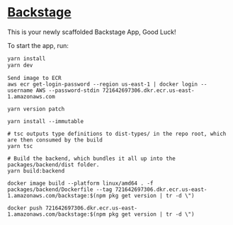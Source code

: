 # [Backstage](https://backstage.io)

This is your newly scaffolded Backstage App, Good Luck!

To start the app, run:

```sh
yarn install
yarn dev
```

```
Send image to ECR
aws ecr get-login-password --region us-east-1 | docker login --username AWS --password-stdin 721642697306.dkr.ecr.us-east-1.amazonaws.com

yarn version patch

yarn install --immutable

# tsc outputs type definitions to dist-types/ in the repo root, which are then consumed by the build
yarn tsc

# Build the backend, which bundles it all up into the packages/backend/dist folder.
yarn build:backend

docker image build --platform linux/amd64 . -f packages/backend/Dockerfile --tag 721642697306.dkr.ecr.us-east-1.amazonaws.com/backstage:$(npm pkg get version | tr -d \")

docker push 721642697306.dkr.ecr.us-east-1.amazonaws.com/backstage:$(npm pkg get version | tr -d \")
```